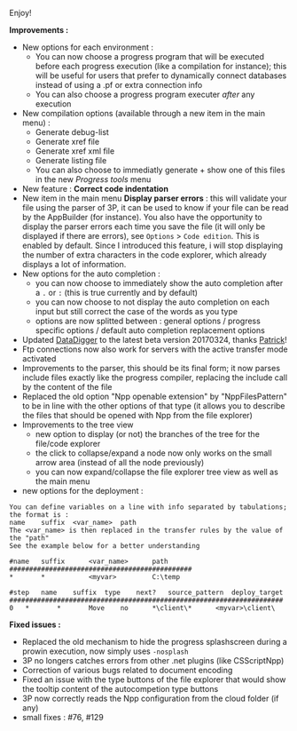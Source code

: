 Enjoy!


**Improvements :**

- New options for each environment :
  - You can now choose a progress program that will be executed before each progress execution (like a compilation for instance); this will be useful for users that prefer to dynamically connect databases instead of using a .pf or extra connection info
  - You can also choose a progress program executer *after* any execution
- New compilation options (available through a new item in the main menu) : 
  - Generate debug-list
  - Generate xref file
  - Generate xref xml file
  - Generate listing file
  - You can also choose to immediatly generate + show one of this files in the new *Progress tools* menu
- New feature : **Correct code indentation**
- New item in the main menu **Display parser errors** : this will validate your file using the parser of 3P, it can be used to know if your file can be read by the AppBuilder (for instance). You also have the opportunity to display the parser errors each time you save the file (it will only be displayed if there are errors), see `Options` > `Code edition`. This is enabled by default. Since I introduced this feature, i will stop displaying the number of extra characters in the code explorer, which already displays a lot of information.
- New options for the auto completion : 
  - you can now choose to immediately show the auto completion after a `.` or `:` (this is true currently and by default)
  - you can now choose to not display the auto completion on each input but still correct the case of the words as you type
  - options are now splitted between : general options / progress specific options / default auto completion replacement options
- Updated [DataDigger](https://datadigger.wordpress.com/2017/02/20/20170220/) to the latest beta version 20170324, thanks [Patrick](https://github.com/patrickTingen/DataDigger)!
- Ftp connections now also work for servers with the active transfer mode activated
- Improvements to the parser, this should be its final form; it now parses include files exactly like the progress compiler, replacing the include call by the content of the file
- Replaced the old option "Npp openable extension" by "NppFilesPattern" to be in line with the other options of that type (it allows you to describe the files that should be opened with Npp from the file explorer)
- Improvements to the tree view
  - new option to display (or not) the branches of the tree for the file/code explorer
  - the click to collapse/expand a node now only works on the small arrow area (instead of all the node previously)
  - you can now expand/collapse the file explorer tree view as well as the main menu
- new options for the deployment :

```
You can define variables on a line with info separated by tabulations; the format is :
name	suffix	<var_name>	path
The <var_name> is then replaced in the transfer rules by the value of the "path"
See the example below for a better understanding

#name	suffix  	<var_name>    	path
##############################################
*   	*       	<myvar>     	C:\temp 

#step	name	suffix	type	next?	source_pattern	deploy_target 
#####################################################################
0  	*   	*   	Move	no  	*\client\*     	<myvar>\client\
```

**Fixed issues :**

- Replaced the old mechanism to hide the progress splashscreen during a prowin execution, now simply uses `-nosplash`
- 3P no longers catches errors from other .net plugins (like CSScriptNpp)
- Correction of various bugs related to document encoding
- Fixed an issue with the type buttons of the file explorer that would show the tooltip content of the autocompetion type buttons
- 3P now correctly reads the Npp configuration from the cloud folder (if any)
- small fixes : #76, #129